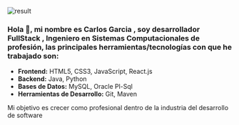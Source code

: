
![result](https://github.com/CarlosGarciaPerez/CarlosGarciaPerez/assets/53191907/b3a9be6c-bc63-4815-a4aa-00954a82c0ff)

### Hola :wave:, mi nombre es Carlos Garcia , soy desarrollador FullStack , Ingeniero en Sistemas Computacionales de profesión, las principales herramientas/tecnologías con que he trabajado son:

* **Frontend:** HTML5, CSS3, JavaScript, React.js
* **Backend:** Java, Python
* **Bases de Datos:** MySQL, Oracle Pl-Sql 
* **Herramientas de Desarrollo:** Git, Maven

Mi objetivo es crecer como profesional dentro de la industria del desarrollo de software
